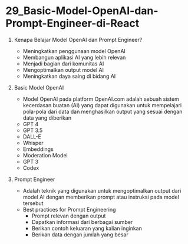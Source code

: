 # 29_Basic-Model-OpenAI-dan-Prompt-Engineer-di-React

1. Kenapa Belajar Model OpenAI dan Prompt Engineer?
    - Meningkatkan penggunaan model OpenAI
    - Membangun aplikasi AI yang lebih relevan
    - Menjadi bagian dari komunitas AI
    - Mengoptimalkan output model AI
    - Meningkatkan daya saing di bidang AI

2. Basic Model OpenAI
    - Model OpenAI pada platform OpenAI.com adalah sebuah sistem kecerdasan buatan (AI) yang dapat digunakan untuk mempelajari pola-pola dari data dan menghasilkan output yang sesuai dengan data yang diberikan
    - GPT 4
    - GPT 3.5
    - DALL-E
    - Whisper
    - Embeddings
    - Moderation Model
    - GPT 3
    - Codex

3. Prompt Engineer
    - Adalah teknik yang digunakan untuk mengoptimalkan output dari model AI dengan memberikan prompt atau instruksi pada model tersebut
    - Best practices for Prompt Engineering
        - Prompt relevan dengan output
        - Dapatkan informasi dari berbagai sumber
        - Berikan contoh keluaran yang kalian inginkan
        - Berikan data dengan jumlah yang besar
